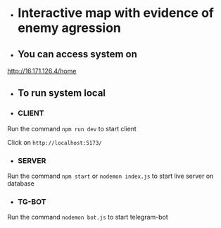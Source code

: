 - <h1> Interactive map with evidence of enemy agression

- <h2> You can access system on

http://16.171.126.4/home

- <h2> To run system local

- <h3> CLIENT

 Run the command `npm run dev` to start client

 Click on `http://localhost:5173/`

- <h3>SERVER

 Run the command `npm start` or `nodemon index.js` to start live server on database

 - <h3>TG-BOT

 Run the command `nodemon bot.js` to start telegram-bot
